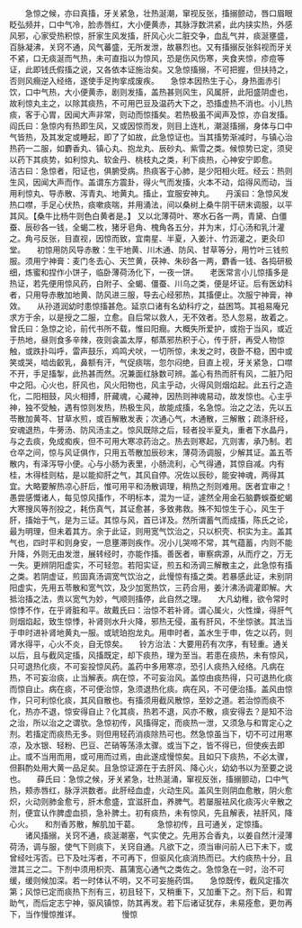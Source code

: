 <!-- { "loadSidebar": true } -->
　　急惊之候，亦曰真搐，牙关紧急，壮热涎潮，窜视反张，搐搦颤动，唇口眉眼眨弘频并，口中气冷，脸赤唇红，大小便黄赤，其脉浮数洪紧，此内挟实热，外感风邪，心家受热积惊，肝家生风发搐，肝风心火二脏交争，血乱气并，痰涎壅盛，百脉凝沸，关窍不通，风气蕃盛，无所发泄，故暴烈也。又有搐搦反张斜视而牙关不紧，口无痰涎而气热，未可直指以为惊风，恐是伤风伤寒，夹食夹惊，疹痘等证，此即钱氏假搐之说，又各依本证施治矣。又急惊搐搦，不可把握，但扶持之，否则风癎逆入经络，遂使手足拘挛成废疾。　　急惊本因热生于心，身热面赤引饮，口中气热，大小便黄赤，剧则发搐，盖热甚则风生，风属肝，此阳盛阴虚也，故利惊丸主之，以除其痰热，不可用巴豆及温药大下之，恐搐虚热不消也。小儿热痰，客于心胃，因闻大声非常，则动而惊搐矣。若热极虽不闻声及惊，亦自发搐。　　阎氏曰：急惊内有热即生风，又或因惊而发，则目上连札，潮涎搐搦，身体与口中气皆热，及其发定或睡起，即了了如故，此急惊证也。当其搐势渐减时，与镇心治热药一二服，如麝香丸、镇心丸、抱龙丸、辰砂丸、紫雪之类。候惊势已定，须臾以药下其痰势，如利惊丸、软金丹、桃枝丸之类，利下痰热，心神安宁即愈。　　洁古曰：急惊者，阳证也，俱腑受病。热痰客于心肺，是少阳相火旺。经云：热则生风，因闻大声而作。盖谓东方震卦，得火气而发搐，火本不动，焰得风而动，当用利惊丸、导赤散、泻青丸、地黄丸。搐止，宜服安神丸。　　丹溪曰：急惊风发热口噤，手足心伏热，痰嗽痰喘，并用涌法，间以桑树上桑牛阴干研末调服，以平其风。【桑牛比杨牛则色白黄者是。】 又以北薄荷叶、寒水石各一两，青黛、白僵蚕、辰砂各一钱，全蝎二枚，猪牙皂角、槐角各五分，并为末，灯心汤和乳汁灌之。角弓反张，目直视，因惊而致，宜南星、半夏，入姜汁、竹沥灌之，更灸印堂。　　初惊用防风导赤散：生干地黄、川木通、防风、甘草等分，用竹叶三钱煎服。须用宁神膏：麦门冬去心、天竺黄，茯神、朱砂各一两，麝香一钱、各捣研极细，炼蜜和捏作小饼子，临卧薄荷汤化下，一夜一饼。　　老医常言小儿惊搐多是热证，若先便用惊风药，白附子、全蝎、僵蚕、川乌之类，便是坏证。后有医幼科者，只用导赤散加地黄、防风进三服，导去心经邪热，其搐便止。次服宁神膏，神效。　　从孙道润幼时患惊搐甚危。延京口诸有名幼科疗之，益困笃。其袓易庵兄求方于余，以是授之二服，立愈。自后常以救人，无不效者。恐人忽易，故着之。　　曾氏曰：急惊之论，前代书所不载，惟曰阳癎。大概失所爱护，或抱于当风，或近于热地，昼则食多辛辣，夜则衾盖太厚，郁蒸邪热积于心，传于肝，再受人物惊触，或跌扑叫呼，雷声鼓乐，鸡鸣犬吠，一切所惊，未发之时，夜卧不稳，困中或笑或哭，啮齿齩乳，鼻额有汗，气促痰喘，忽尔闷绝，目直上视，牙关紧急，口噤不开，手足搐掣，此热甚而然。况兼面红脉数可辨。盖心有热而肝有风，二脏乃阳中之阳。心火也，肝风也，风火阳物也，风主乎动，火得风则烟焰起。此五行之造化，二阳相鼓，风火相搏，肝藏魂，心藏神，因热则神魂易动，故发惊也。心主乎神，独不受触，遇有惊则发热，热极生风，故能成搐，名急惊。治之之法，先以五苓散加黄芩、甘草水煎，或百解散发表；次通心气，木通散，三解散；疏涤肝经，安魂退热，牛蒡汤、防风汤主之。惊风既除之后，轻者投半夏丸，重者下水晶丹，与之去痰，免成痴疾，但不可用大寒凉药治之。热去则寒起，亢则害，承乃制。若仓卒之间，惊与风证俱作，只用五苓散加辰砂末，薄荷汤调服，少解其证。盖五苓散内，有泽泻导小便。心与小肠为表里，小肠流利，心气得通，其惊自减。内有桂，木得桂则枯，是以能抑肝之气，其风自停。况佐以辰砂，能安神魂，两得其宜。大略要解热凉心肝后，惟可用平和汤散调理，稍热之剂则难用。医者宜审之！　　愚尝感慨诸人，每见惊风搐作，不明标本，混为一证，遽然全用金石脑麝蜈蚕蛇蝎大寒搜风等剂投之，耗伤真气，其证愈甚，多致弗救。殊不知惊生于心，风生于肝，搐始于气，是为三证。其惊与风，首已详及。然所谓蓄气而成搐，陈氏之论，最为明理，但未着其方。余于此证，则用宽气饮治之，只以枳壳、枳实为主。盖其气也，四时平和则身安，一息壅滞则疾作。况小儿哭啼不常，其气蕴蓄，内则不能升降，外则无由发泄，展转经时，亦能作搐。善医者，审察病源，从而疗之，万无一失。更辨阴阳虚实，不可轻忽。若阳实证，煎五和汤调三解散主之，此急惊有搐之类。若阴虚证，煎固真汤调宽气饮治之，此慢惊有搐之类。若暴感此证，未别阴阳虚实，先用五苓散和宽气饮，及少加宽热饮，三药合用，姜汁沸汤调灌即解。大抵治搐之法，贵以宽气为妙，气顺则搐停，此自然之理。　　大凡幼稚，欲令常时惊悸不作，在乎肾脏和平。故戴氏曰：治惊不若补肾。谓心属火，火性燥，得肝气则烟焰起，致生惊悸，补肾则水升火降，邪热无侵，虽有肝风，不坐惊骇。其法当于申时进补肾地黄丸一服。或琥珀抱龙丸。用申时者，盖水生于申，佐之以药，则肾水得平，心火不炎，自无惊矣。　　铃方治法：大要用药有次序，有轻重。通关以后，且与截风定搐，风搐既定，却下痰热，理为至当。若患在痰热，未有惊风，只可退热化痰，不可妄投惊风药。盖药中多用寒凉，恐引人痰热入经络。凡病在热，不可妄治痰，止当解表。病在惊，不可妄治风。盖惊由痰热得，只可退热化痰而惊自止。病在痰，不可便治惊，急须退热化痰。病在风，不可便治搐。盖风由惊作，只可利惊化痰，其风自散也。有搐须用截风散惊，至妙之道。若治惊而痰不化，热亦不退，惊安得自止？化其痰，热若不退，风亦不散，痰安得去？是知不治之治，所以治之之谓欤。急惊初传，风搐得定，而痰热一泄，又须急与和胃定心之剂。若搐定而痰热无多。则但用轻药消痰除热可也。然急惊虽当下，切不可过用寒凉，及水银、轻粉、巴豆、芒硝等荡涤太骤。或当下之，皆不得已，但使疾去即止。或不当用而用，或可用而过焉，由此遂成慢惊矣。且如只下痰热，不必太骤，但斟酌处用大黄一品足矣。且急惊证源在于去肝风、降心火，幼幼书以为至要之说也。　　薛氏曰：急惊之候，牙关紧急，壮热涎涌，窜视反张，搐搦颤动，口中气热，颊赤唇红，脉浮洪数者。此肝经血虚，火动生风。盖风生则阴血愈散，阴火愈炽，火动则肺金愈亏，肝木愈盛，宜滋肝血，养脾气。若屡服袪风化痰泻火辛散之剂，便宜认作脾虚血损，急补脾土。初有痰热，未有惊风，先且解表，袪肝风，降心火。　　和剂香苏散，解肌加干葛。
　　急惊初传，且可通关，定惊搐。
　　诸风搐搦，关窍不通，痰涎潮塞，气实使之。先用苏合香丸，以姜自然汁浸薄荷汤，调与服，使气下则痰下，关窍自通。凡欲下之，须当审问前人已下未下，或曾经吐泻否。已下及吐泻者，不可再下，但驱风化痰消热而已。大约痰热十分，且泄其三之二。下剂中须用枳壳、菖蒲宽心通气之类佐之。急惊急在一时，治不可缓，缓则候加深。若一时体认不明，又不可妄施药饵。　　急惊既传，截风定搐次第；风惊已定而痰热下剂有三，初且轻下，又稍重下，又加重下之。剂下后，和胃助气，而后定志宁神，驱风镇惊，防其再发。若下后诸证犹存，未易痊愈，更勿再下，当作慢惊推详。
　　　　　慢惊

